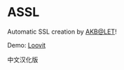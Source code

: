 # ASSL
Automatic SSL creation by [AKB@LET](https://www.lowendtalk.com/profile/3823/akb)!

Demo: [Loovit](https://assl.loovit.net/)

中文汉化版
